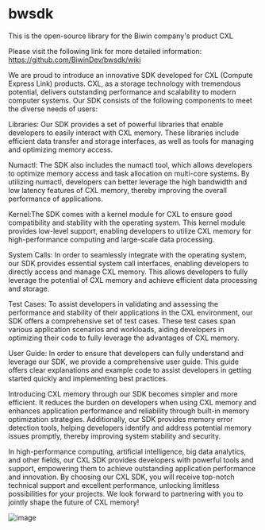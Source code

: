 # bwsdk
This is the open-source library for the Biwin company's product CXL

Please visit the following link for more detailed information: https://github.com/BiwinDev/bwsdk/wiki

We are proud to introduce an innovative SDK developed for CXL (Compute Express Link) products. CXL, as a storage technology with tremendous potential, delivers outstanding performance and scalability to modern computer systems. Our SDK consists of the following components to meet the diverse needs of users:

Libraries: Our SDK provides a set of powerful libraries that enable developers to easily interact with CXL memory. These libraries include efficient data transfer and storage interfaces, as well as tools for managing and optimizing memory access.

Numactl: The SDK also includes the numactl tool, which allows developers to optimize memory access and task allocation on multi-core systems. By utilizing numactl, developers can better leverage the high bandwidth and low latency features of CXL memory, thereby improving the overall performance of applications.

Kernel:The SDK comes with a kernel module for CXL to ensure good compatibility and stability with the operating system. This kernel module provides low-level support, enabling developers to utilize CXL memory for high-performance computing and large-scale data processing.

System Calls: In order to seamlessly integrate with the operating system, our SDK provides essential system call interfaces, enabling developers to directly access and manage CXL memory. This allows developers to fully leverage the potential of CXL memory and achieve efficient data processing and storage.

Test Cases: To assist developers in validating and assessing the performance and stability of their applications in the CXL environment, our SDK offers a comprehensive set of test cases. These test cases span various application scenarios and workloads, aiding developers in optimizing their code to fully leverage the advantages of CXL memory.

User Guide: In order to ensure that developers can fully understand and leverage our SDK, we provide a comprehensive user guide. This guide offers clear explanations and example code to assist developers in getting started quickly and implementing best practices.

Introducing CXL memory through our SDK becomes simpler and more efficient. It reduces the burden on developers when using CXL memory and enhances application performance and reliability through built-in memory optimization strategies. Additionally, our SDK provides memory error detection tools, helping developers identify and address potential memory issues promptly, thereby improving system stability and security.

In high-performance computing, artificial intelligence, big data analytics, and other fields, our CXL SDK provides developers with powerful tools and support, empowering them to achieve outstanding application performance and innovation. By choosing our CXL SDK, you will receive top-notch technical support and excellent performance, unlocking limitless possibilities for your projects. We look forward to partnering with you to jointly shape the future of CXL memory!

![image](https://github.com/BiwinDev/bwsdk/assets/154805231/908428a5-6c6d-40f9-a63d-ba7844216653)
